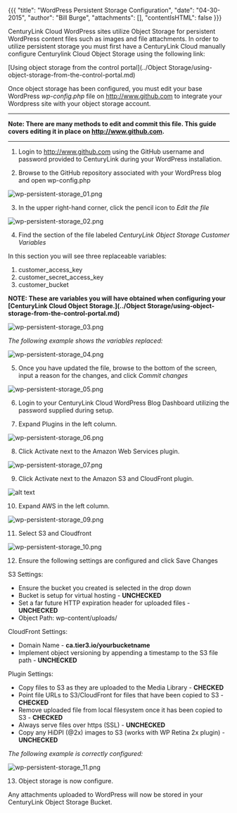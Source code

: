 {{{
  "title": "WordPress Persistent Storage Configuration",
  "date": "04-30-2015",
  "author": "Bill Burge",
  "attachments": [],
  "contentIsHTML": false
}}}

CenturyLink Cloud WordPress sites utilize Object Storage for persistent WordPress content files such as images and file attachments.  In order to utilize persistent storage you must first have a CenturyLink Cloud manually configure Centurylink Cloud Object Storage using the following link:

[Using object storage from the control portal](../Object Storage/using-object-storage-from-the-control-portal.md)

Once object storage has been configured, you must edit your base  WordPress *wp-config.php* file on http://www.github.com to integrate your Wordpress site with your object storage account.  

---

**Note: There are many methods to edit and commit this file. This guide covers editing it in place on http://www.github.com.**

---

1. Login to http://www.github.com using the GitHub username and password provided to CenturyLink during your WordPress installation.

2. Browse to the GitHub repository associated with your WordPress blog and open wp-config.php

![](../images/wp-persistent-storage/wp-persistent-storage_01.png "wp-persistent-storage_01.png")

3. In the upper right-hand corner, click the pencil icon to _Edit the file_

![](../images/wp-persistent-storage/wp-persistent-storage_02.png "wp-persistent-storage_02.png")

4. Find the section of the file labeled _CenturyLink Object Storage Customer Variables_

In this section you will see three replaceable variables:

  1. customer_access_key
  2. customer_secret_access_key
  3. customer_bucket

**NOTE: These are variables you will have obtained when configuring your [CenturyLink Cloud Object Storage.](../Object Storage/using-object-storage-from-the-control-portal.md)**

![](../images/wp-persistent-storage/wp-persistent-storage_03.png "wp-persistent-storage_03.png")

_The following example shows the variables replaced:_

![](../images/wp-persistent-storage/wp-persistent-storage_04.png "wp-persistent-storage_04.png")

5. Once you have updated the file, browse to the bottom of the screen, input a reason for the changes, and click _Commit changes_

![](../images/wp-persistent-storage/wp-persistent-storage_05.png "wp-persistent-storage_05.png")

6. Login to your CenturyLink Cloud WordPress Blog Dashboard utilizing the password supplied during setup.

7. Expand Plugins in the left column.

![](../images/wp-persistent-storage/wp-persistent-storage_06.png "wp-persistent-storage_06.png")

8. Click Activate next to the Amazon Web Services plugin.

![](../images/wp-persistent-storage/wp-persistent-storage_07.png "wp-persistent-storage_07.png")

9. Click Activate next to the Amazon S3 and CloudFront plugin.

![alt text](../images/wp-persistent-storage/wp-persistent-storage_08.png "wp-persistent-storage_08.png")

10. Expand AWS in the left column.

![](../images/wp-persistent-storage/wp-persistent-storage_09.png "wp-persistent-storage_09.png")

11. Select S3 and Cloudfront

![](../images/wp-persistent-storage/wp-persistent-storage_10.png "wp-persistent-storage_10.png")

12. Ensure the following settings are configured and click Save Changes

S3 Settings:

* Ensure the bucket you created is selected in the drop down
* Bucket is setup for virtual hosting - **UNCHECKED**
* Set a far future HTTP expiration header for uploaded files - **UNCHECKED**
* Object Path: wp-content/uploads/

CloudFront Settings:

* Domain Name - **ca.tier3.io/yourbucketname**
* Implement object versioning by appending a timestamp to the S3 file path - **UNCHECKED**

Plugin Settings:

* Copy files to S3 as they are uploaded to the Media Library - **CHECKED**
* Point file URLs to S3/CloudFront for files that have been copied to S3 - **CHECKED**
* Remove uploaded file from local filesystem once it has been copied to S3 - **CHECKED**
* Always serve files over https (SSL) - **UNCHECKED**
* Copy any HiDPI (@2x) images to S3 (works with WP Retina 2x plugin) - **UNCHECKED**

*The following example is correctly configured:*

![](../images/wp-persistent-storage/wp-persistent-storage_11.png "wp-persistent-storage_11.png")

13. Object storage is now configure.

Any attachments uploaded to WordPress will now be stored in your CenturyLink Object Storage Bucket.

